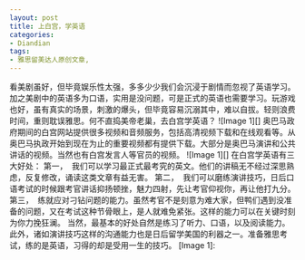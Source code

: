 ```yaml
---
layout: post
title: 上白宫，学英语
categories:
- Diandian
tags:
- 雅思留美达人原创文章, 
---
```

看美剧虽好，但毕竟娱乐性太强，多多少少我们会沉浸于剧情而忽视了英语学习。加之美剧中的英语多为口语，实用是没问题，可是正式的英语也需要学习。玩游戏也好，虽有真实的场景，刺激的爆头，但毕竟容易沉溺其中，难以自拔。轻则浪费时间，重则耽误雅思。何不直捣美帝老巢，去白宫学英语？ !\[Image 1\]\[\] 奥巴马政府期间的白宫网站提供很多视频和音频服务，包括高清视频下载和在线观看等。从奥巴马执政开始到现在为止的重要视频都有提供下载。大部分是奥巴马演讲和公共讲话的视频。当然也有白宫发言人等官员的视频。 !\[Image 1\]\[\] 在白宫学英语有三大好处： 第一，  我们可以学习最正式最考究的英文。他们的讲稿无不经过深思熟虑，反复修改，诵读这类文章有益无害。 第二，  我们可以磨练演讲技巧，日后口语考试的时候跟考官讲话抑扬顿挫，魅力四射，先让考官仰视你，再让他打九分。 第三，  练就应对刁钻问题的能力。虽然考官不是刻意为难大家，但鸭们遇到没准备的问题，又在考试这种节骨眼上，是人就难免紧张。这样的能力可以在关键时刻为你力挽狂澜。 当然，最基本的好处自然是练习了听力、口语，以及阅读能力。此外，诸如演讲技巧这样的沟通能力也是日后留学美国的利器之一。准备雅思考试，练的是英语，习得的却是受用一生的技巧。 \[Image 1\]:
